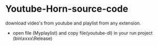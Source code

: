 # Youtube-Horn-source-code
download video's from youtube and playlist from any extension.

- open file (Myplaylist) and copy file(youtube-dl) in your run project (bin\xxxx\Release\)
